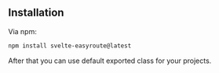 ## Installation

Via npm: 
```bash
npm install svelte-easyroute@latest
```

After that you can use default exported class for your projects.